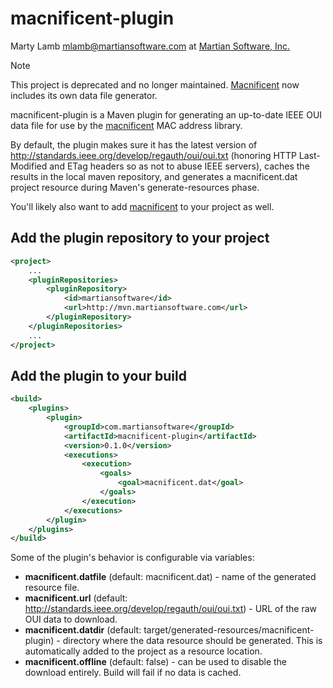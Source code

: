 macnificent-plugin
==================

Marty Lamb mlamb@martiansoftware.com at [Martian Software, Inc.](http://martiansoftware.com)

> [!NOTE]
> This project is deprecated and no longer maintained.  [Macnificent](https://github.com/martylamb/macnificent) now includes its own data file generator.

macnificent-plugin is a Maven plugin for generating an up-to-date IEEE OUI data
file for use by the [macnificent](https://github.com/martylamb/macnificent) MAC
address library.

By default, the plugin makes sure it has the latest version of
http://standards.ieee.org/develop/regauth/oui/oui.txt (honoring HTTP
Last-Modified and ETag headers so as not to abuse IEEE servers),
caches the results in the local maven repository, and generates a
macnificent.dat project resource during Maven's generate-resources phase.

You'll likely also want to add [macnificent](https://github.com/martylamb/macnificent)
to your project as well.

Add the plugin repository to your project
-----------------------------------------

```xml
<project>
	...
    <pluginRepositories>
        <pluginRepository>
            <id>martiansoftware</id>
            <url>http://mvn.martiansoftware.com</url>
        </pluginRepository>
    </pluginRepositories> 
	...
</project>
```

Add the plugin to your build
----------------------------

```xml
<build>
	<plugins>
		<plugin>
			<groupId>com.martiansoftware</groupId>
			<artifactId>macnificent-plugin</artifactId>
			<version>0.1.0</version>
			<executions>
				<execution>
					<goals>
						<goal>macnificent.dat</goal>
					</goals>				
				</execution>
			</executions>
		</plugin>
	</plugins>
</build>
```    

Some of the plugin's behavior is configurable via variables:

  * **macnificent.datfile** (default: macnificent.dat) - name of the
    generated resource file. 
  * **macnificent.url** (default: http://standards.ieee.org/develop/regauth/oui/oui.txt) -
    URL of the raw OUI data to download.
  * **macnificent.datdir** (default: target/generated-resources/macnificent-plugin) -
    directory where the data resource should be generated.  This is automatically
    added to the project as a resource location.
  * **macnificent.offline** (default: false) - can be used to disable the
    download entirely.  Build will fail if no data is cached.
    
    
